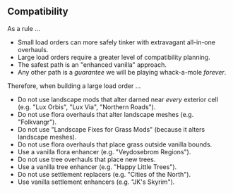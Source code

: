 
## Compatibility

As a rule ...

- Small load orders can more safely tinker with extravagant all-in-one overhauls.
- Large load orders require a greater level of compatibility planning.
- The safest path is an "enhanced vanilla" approach.
- Any other path is a _guarantee_ we will be playing whack-a-mole _forever_.

Therefore, when building a large load order ...

- Do not use landscape mods that alter darned near _every_ exterior cell (e.g. "Lux Orbis", "Lux Via", "Northern Roads").
- Do not use flora overhauls that alter landscape meshes (e.g. "Folkvangr").
- Do not use "Landscape Fixes for Grass Mods" (because it alters landscape meshes).
- Do not use flora overhauls that place grass outside vanilla bounds.
- Use a vanilla flora enhancer (e.g. "Veydosebrom Regions").
- Do not use tree overhauls that place new trees.
- Use a vanilla tree enhancer (e.g. "Happy Little Trees").
- Do not use settlement replacers (e.g. "Cities of the North").
- Use vanilla settlement enhancers (e.g. "JK's Skyrim").
